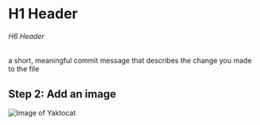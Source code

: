 # H1 Header

###### H6 Header

a short, meaningful commit message that describes the change you made to the file

## Step 2: Add an image

![Image of Yaktocat](https://octodex.github.com/images/yaktocat.png)
